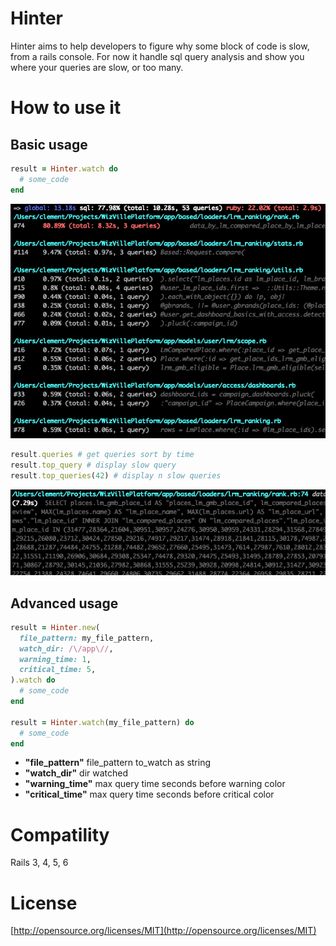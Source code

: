 # Hinter

Hinter aims to help developers to figure why some block of code is slow, from a rails console.
For now it handle sql query analysis and show you where your queries are slow, or too many.

# How to use it

## Basic usage

```ruby
result = Hinter.watch do
  # some_code
end
```

![example](/assets/example.png)

```ruby
result.queries # get queries sort by time
result.top_query # display slow query
result.top_queries(42) # display n slow queries
```

![top_query](/assets/top_query.png)

## Advanced usage

```ruby
result = Hinter.new(
  file_pattern: my_file_pattern,
  watch_dir: /\/app\//,
  warning_time: 1,
  critical_time: 5,
).watch do
  # some_code
end

result = Hinter.watch(my_file_pattern) do
  # some_code
end
```

- **"file_pattern"** file_pattern to\_watch as string
- **"watch_dir"** dir watched
- **"warning_time"** max query time seconds before warning color
- **"critical_time"** max query time seconds before critical color

# Compatility

Rails 3, 4, 5, 6

# License

[http://opensource.org/licenses/MIT](http://opensource.org/licenses/MIT)